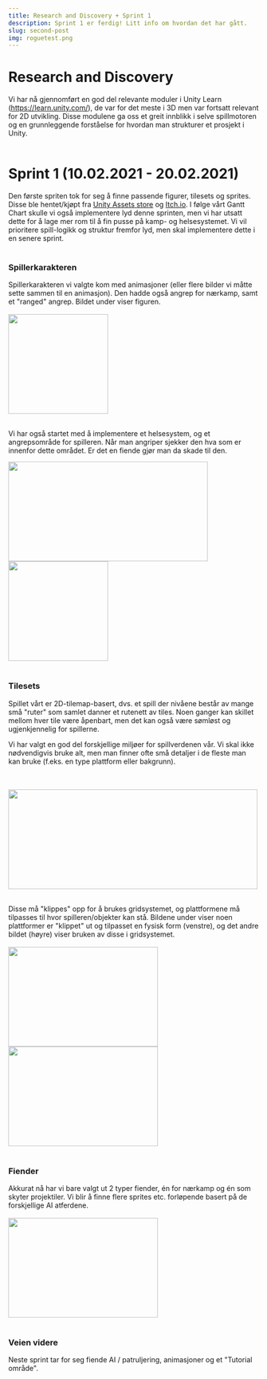 ```yaml
---
title: Research and Discovery + Sprint 1 
description: Sprint 1 er ferdig! Litt info om hvordan det har gått.
slug: second-post
img: roguetest.png
---
```


# Research and Discovery<br/>
Vi har nå gjennomført en god del relevante moduler i Unity Learn (https://learn.unity.com/), 
de var for det meste i 3D men var fortsatt relevant for 2D utvikling. 
Disse modulene ga oss et greit innblikk i selve spillmotoren og en grunnleggende forståelse 
for hvordan man strukturer et prosjekt i Unity.
<br><br/>

# Sprint 1 (10.02.2021 - 20.02.2021)
Den første spriten tok for seg å finne passende figurer, tilesets og sprites. Disse ble hentet/kjøpt
fra [Unity Assets store](https://assetstore.unity.com/) og  [Itch.io](https://itch.io/).
I følge vårt Gantt Chart skulle vi også implementere lyd denne sprinten, men vi har utsatt dette for å lage mer rom
til å fin pusse på kamp- og helsesystemet. Vi vil prioritere spill-logikk og struktur fremfor lyd, men skal
implementere dette i en senere sprint.
<br><br/>

### Spillerkarakteren
Spillerkarakteren vi valgte kom med animasjoner (eller flere bilder vi måtte sette sammen til en animasjon).
Den hadde også angrep for nærkamp, samt et "ranged" angrep. Bildet under viser figuren.
<br><br/>
<img src="https://i.imgur.com/IJmKl1p.png" width="200px" height="200px" />
<br><br/>

Vi har også startet med å implementere et helsesystem, og et angrepsområde for spilleren.
Når man angriper sjekker den hva som er innenfor dette
området. Er det en fiende gjør man da skade til den.

<img src="https://i.imgur.com/VPM2f2g.png" width="400px" height="200px" />
<img src="https://i.imgur.com/6arxMQt.png" width="200px" height="200px" />
<br><br/>


### Tilesets
Spillet vårt er 2D-tilemap-basert, dvs. et spill der nivåene består av mange små "ruter" som samlet 
danner et rutenett av tiles. Noen ganger kan skillet mellom hver tile være åpenbart, men det kan også være sømløst og
ugjenkjennelig for spillerne.

Vi har valgt en god del forskjellige miljøer for spillverdenen vår. Vi skal ikke nødvendigvis bruke alt, men
man finner ofte små detaljer i de fleste man kan bruke (f.eks. en type plattform eller bakgrunn).

<br><br/>
<img src="https://i.imgur.com/yKwFXrE.png" width="500" height="200px" />
<br><br/>

Disse må "klippes" opp for å brukes gridsystemet, og plattformene må tilpasses til hvor spilleren/objekter kan stå. 
Bildene under viser noen plattformer er "klippet" ut og tilpasset en fysisk form (venstre), 
og det andre bildet (høyre) viser bruken av disse i gridsystemet. 
<br><br/>
<img src="https://i.imgur.com/CP9Drpy.png" width="300" height="200px" />
<img src="https://i.imgur.com/wjbDXWJ.png" width="300" height="200px" />
<br><br/>

### Fiender
Akkurat nå har vi bare valgt ut 2 typer fiender, én for nærkamp og én som skyter projektiler. 
Vi blir å finne flere sprites etc. forløpende basert på de forskjellige AI atferdene.
<br><br/>
<img src="https://i.imgur.com/RPj0M81.png" width="300" height="200px" />
<br><br/>


### Veien videre
Neste sprint tar for seg fiende AI / patruljering, animasjoner og et "Tutorial område".
